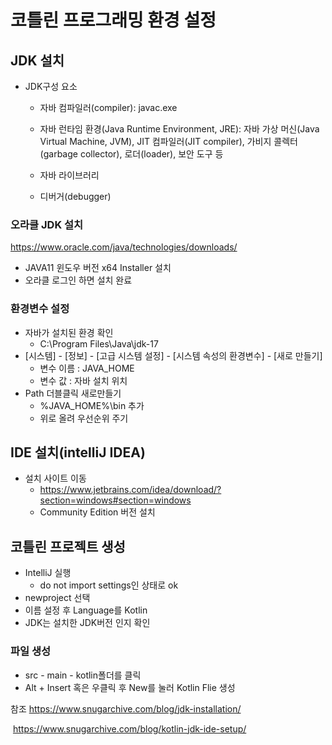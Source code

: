 # 코틀린 프로그래밍 환경 설정



## JDK 설치



- JDK구성 요소

  * 자바 컴파일러(compiler): javac.exe

  * 자바 런타임 환경(Java Runtime Environment, JRE): 자바 가상 머신(Java Virtual Machine, JVM), JIT 컴파일러(JIT compiler), 가비지 콜렉터(garbage collector), 로더(loader), 보안 도구 등

  * 자바 라이브러리

  * 디버거(debugger)



### 오라클 JDK 설치

https://www.oracle.com/java/technologies/downloads/



- JAVA11 윈도우 버전 x64 Installer 설치
- 오라클 로그인 하면 설치 완료



### 환경변수 설정



* 자바가 설치된 환경 확인 
  * C:\Program Files\Java\jdk-17
* [시스템] - [정보] - [고급 시스템 설정] - [시스템 속성의 환경변수] - [새로 만들기] 
  * 변수 이름  : JAVA_HOME 
  * 변수 값 : 자바 설치 위치
* Path 더블클릭 새로만들기 
  * %JAVA_HOME%\bin 추가
  * 위로 올려 우선순위 주기



## IDE 설치(intelliJ IDEA)



* 설치 사이트 이동
  * https://www.jetbrains.com/idea/download/?section=windows#section=windows	
  * Community Edition 버전 설치



## 코틀린 프로젝트 생성



- IntelliJ 실행
  - do not import settings인 상태로 ok
- newproject 선택
- 이름 설정 후 Language를 Kotlin
- JDK는 설치한 JDK버전 인지 확인



### 파일 생성

- src - main - kotlin폴더를 클릭 
- Alt + Insert 혹은 우클릭 후 New를 눌러 Kotlin Flie 생성 





참조 https://www.snugarchive.com/blog/jdk-installation/

​	 https://www.snugarchive.com/blog/kotlin-jdk-ide-setup/